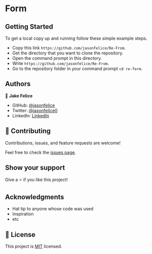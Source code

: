 # Form

## Getting Started
To get a local copy up and running follow these simple example steps.

- Copy this link `https://github.com/jasonfelice/Re-From`.
- Get the directory that you want to clone the repository.
- Open the command prompt in this directory.
- Write `https://github.com/jasonfelice/Re-From`.
- Go to the repository folder in your command prompt `cd re-form`.

## Authors
👤 **Jake Felice**

- GitHub: [@jasonfelice](https://github.com/jasonfelice)
- Twitter: [@jasonfelice0](https://twitter.com/jasonfelice0)
- LinkedIn: [LinkedIn](https://www.linkedin.com/in/jason-felice-11a5a622b/)


## 🤝 Contributing

Contributions, issues, and feature requests are welcome!

Feel free to check the [issues page](../../issues/).

## Show your support

Give a ⭐️ if you like this project!

## Acknowledgments

- Hat tip to anyone whose code was used
- Inspiration
- etc

## 📝 License

This project is [MIT](./MIT.md) licensed.